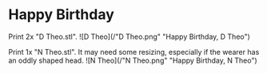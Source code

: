 # Happy Birthday

Print 2x "D Theo.stl".
![D Theo](/"D Theo.png" "Happy Birthday, D Theo")

Print 1x "N Theo.stl". It may need some resizing, especially if the wearer has an oddly shaped head.
![N Theo](/"N Theo.png" "Happy Birthday, N Theo")
